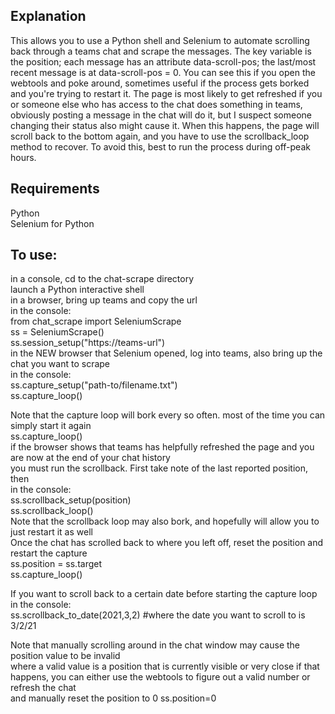 ## Explanation
This allows you to use a Python shell and Selenium to automate scrolling back through a teams chat and scrape the messages.
The key variable is the position; each message has an attribute data-scroll-pos; the last/most recent message is at data-scroll-pos = 0.
You can see this if you open the webtools and poke around, sometimes useful if the process gets borked and you're trying to restart it.
The page is most likely to get refreshed if you or someone else who has access to the chat does something in teams, obviously posting a message in the chat will do it, but I suspect someone changing their status also might cause it. When this happens, the page will scroll back to the bottom again, and you have to use the scrollback_loop method to recover. To avoid this, best to run the process during off-peak hours.

## Requirements
  Python\
  Selenium for Python

## To use:
  in a console, cd to the chat-scrape directory\
  launch a Python interactive shell\
  in a browser, bring up teams and copy the url\
  in the console:\
  from chat_scrape import SeleniumScrape\
  ss = SeleniumScrape()\
  ss.session_setup("https://teams-url") \
  in the NEW browser that Selenium opened, log into teams, also bring up the chat you want to scrape\
  in the console:\
  ss.capture_setup("path-to/filename.txt")\
  ss.capture_loop()
  
  Note that the capture loop will bork every so often. most of the time you can simply start it again\
  ss.capture_loop()\
  if the browser shows that teams has helpfully refreshed the page and you are now at the end of your chat history\
  you must run the scrollback. First take note of the last reported position, then\
  in the console:\
  ss.scrollback_setup(position)\
  ss.scrollback_loop()\
  Note that the scrollback loop may also bork, and hopefully will allow you to just restart it as well\
  Once the chat has scrolled back to where you left off, reset the position and restart the capture\
  ss.position = ss.target\
  ss.capture_loop()
  
  If you want to scroll back to a certain date before starting the capture loop\
  in the console:\
  ss.scrollback_to_date(2021,3,2) #where the date you want to scroll to is 3/2/21
  
  Note that manually scrolling around in the chat window may cause the position value to be invalid\
  where a valid value is a position that is currently visible or very close
  if that happens, you can either use the webtools to figure out a valid number or refresh the chat\
  and manually reset the position to 0
  ss.position=0
